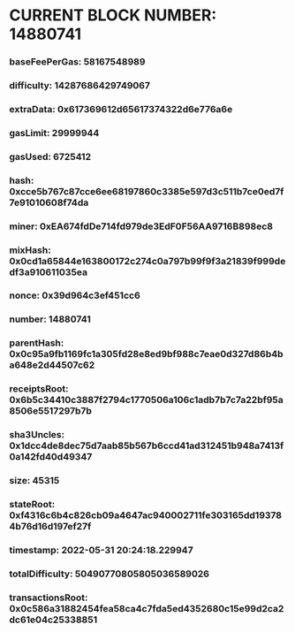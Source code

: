 # CURRENT BLOCK NUMBER: 14880741

### baseFeePerGas: 58167548989
### difficulty: 14287686429749067
### extraData: 0x617369612d65617374322d6e776a6e
### gasLimit: 29999944
### gasUsed: 6725412
### hash: 0xcce5b767c87cce6ee68197860c3385e597d3c511b7ce0ed7f7e91010608f74da
### miner: 0xEA674fdDe714fd979de3EdF0F56AA9716B898ec8
### mixHash: 0x0cd1a65844e163800172c274c0a797b99f9f3a21839f999dedf3a910611035ea
### nonce: 0x39d964c3ef451cc6
### number: 14880741
### parentHash: 0x0c95a9fb1169fc1a305fd28e8ed9bf988c7eae0d327d86b4ba648e2d44507c62
### receiptsRoot: 0x6b5c34410c3887f2794c1770506a106c1adb7b7c7a22bf95a8506e5517297b7b
### sha3Uncles: 0x1dcc4de8dec75d7aab85b567b6ccd41ad312451b948a7413f0a142fd40d49347
### size: 45315
### stateRoot: 0xf4316c6b4c826cb09a4647ac940002711fe303165dd193784b76d16d197ef27f
### timestamp: 2022-05-31 20:24:18.229947
### totalDifficulty: 50490770805805036589026
### transactionsRoot: 0x0c586a31882454fea58ca4c7fda5ed4352680c15e99d2ca2dc61e04c25338851
